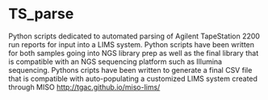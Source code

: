 # TS_parse
Python scripts dedicated to automated parsing of Agilent TapeStation 2200 run reports for input into a LIMS system. Python scripts 
have been written for both samples going into NGS library prep as well as the final library that is compatible with an NGS 
sequencing platform such as Illumina sequencing. Pythons cripts have been written to generate a final CSV file that is compatible 
with auto-populating a customized LIMS system created through MISO http://tgac.github.io/miso-lims/

